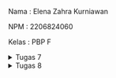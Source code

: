 Nama    : Elena Zahra Kurniawan

NPM     : 2206824060

Kelas   : PBP F

<details>
<summary>Tugas 7</summary>
<br>
   
**1. Apa perbedaan utama antara stateless dan stateful widget dalam konteks pengembangan aplikasi Flutter?**

Perbedaan utama antara _stateless_ dan _stateful widget_ terletak pada cara mereka mengelola dan merespons perubahan data dalam aplikasi. Data dari _stateless widget_ memiliki sifat _immutable_ atau tidak akan pernah berubah. Widget ini di-_build_ hanya dengan konfigurasi yang telah diinisiasi sejak awal. Jenis ini umumnya digunakan untuk menampilkan tampilan yang tidak berubah dan hanya bergantung pada input yang diberikan saat dibuat. Oleh karena sifatnya yang tidak perlu merespons perubahan data, maka _stateless widget_ menjadi lebih efisien dalam hal kinerjanya dibandingkan dengan _stateful widget_.

Berbeda dengan _stateless widget_, _stateful widget_ memiliki sifat _mutable_ sehingga datanya dapat berubah secara dinamis selama siklus hidup widget. _Stateful widget_ digunakan ketika kita perlu untuk mengelola dan merespons perubahan data. Jenis ini memiliki dua bagian utama, di antaranya ada widget itu sendiri dan objek state terkait. State akan mengelola status dan memungkinkan adanya perubahan status selama widget masih ada. Saat statusnya berubah, _stateful widget_+ akan membangun ulang tampilannya untuk mencerminkan perubahan tersebut.

**2. Sebutkan seluruh widget yang kamu gunakan untuk menyelesaikan tugas ini dan jelaskan fungsinya masing-masing.**

`MyApp`: sebagai widget utama yang mewakili aplikasi Geprek Lensu. Widget ini digunakan untuk mengatur tema dan berisi halaman utama yang ditampilkan saat aplikasi dimulai.

`MaterialApp`: Widget ini digunakan untuk mengatur berbagai atribut dan konfigurasi aplikasi, seperti judul dan tema. Widget ini juga digunakan untuk mengatur tema aplikasi dan menghubungkan ke halaman utama (`MyHomePage`).

`MyHomePage`: Widget ini merupakan widget yang mewakili halaman utama aplikasi Geprek Lensu. Widget ini memuat AppBar dan daftar item toko.

`Scaffold`: Widget ini merupakan widget yang menyediakan kerangka kerja untuk halaman dengan AppBar, body, dan lainnya. Widget ini mengatur AppBar dan tampilan utama aplikasi.

`AppBar`: Widget ini merupakan widget yang menampilkan bilah atas pada halaman. Widget ini berisi judul aplikasi dan mengatur latar belakangnya.

`Text`: Widget ini digunakan untuk menampilkan teks di dalam AppBar.

`SingleChildScrollView`: Widget ini merupakan widget yang memungkinkan kontennya discroll jika melebihi layar. Widget ini membungkus konten utama aplikasi.

`Padding`: Widget ini digunakan untuk memberikan jarak antara konten anak-anaknya.

`Column`: Widget ini merupakan widget yang menyusun anak-anaknya secara vertikal.

`GridView.count`: Widget ini merupakan widget yang digunakan untuk menampilkan daftar item dalam bentuk grid. Widget ini memiliki sejumlah konfigurasi, seperti jumlah kolom dan item.

`ShopCard`: Widget ini merupakan widget kustom yang digunakan untuk menampilkan setiap item toko dalam bentuk kartu. Widget ini menerima objek `ShopItem` sebagai argumen.

`Material`: Widget ini merupakan widget dasar yang digunakan untuk mengatur warna latar belakang kartu.

`InkWell`: Widget ini merupakan widget yang digunakan untuk memberikan respons saat ditekan ke area anak-anaknya. Widget ini digunakan untuk membuat item toko dapat diklik.

`Icon`: Widget ini digunakan untuk menampilkan ikon yang sesuai dengan setiap item toko.

`Text`: Widget ini digunakan untuk menampilkan teks yang sesuai dengan setiap item toko.

`SnackBar`: Widget ini merupakan widget yang digunakan untuk menampilkan pesan singkat di bagian bawah layar saat item toko diklik. Widget ini digunakan dalam metode `onTap` dari `InkWell`.

**3. Jelaskan bagaimana cara kamu mengimplementasikan checklist di atas secara step-by-step (bukan hanya sekadar mengikuti tutorial)**

- [x] Membuat sebuah program Flutter baru dengan tema inventory seperti tugas-tugas sebelumnya.

Sebelum membuat sebuah program flutter baru, saya melakukan instalasi flutter dan visual studio code terlebih dahulu. Saya juga menginstall ekstensi Dart dan Flutter pada visual studio code saya. Setelah itu, saya masuk ke direktori tempat saya ingin membuat program flutter baru. Pada direktori tersebut, saya membuka command prompt dan memasukkan perintah `flutter create geprek_lensu` dan `cd geprek_lensu` untuk membuat sebuah program flutter baru dengan tema inventory. Untuk menjalankan proyek, saya memasukkan perintah `flutter run` dan memasukkan angka 2 pada command prompt yang menandakan bahwa proyek flutter saya akan dijalankan pada Google Chrome. Saya juga memasukkan perintah `flutter config –enable-web` untuk _enable web support_.

- [x] Membuat tiga tombol sederhana dengan ikon dan teks untuk:
   - [x] Melihat daftar item (Lihat Item)
   - [x] Menambah item (Tambah Item)
   - [x] Logout (Logout)

Pada widget `MyHomePage`, terdapat beberapa bagian yang menyusunnya. Pertama, terdapat `Scaffold` sebagai kerangka dasar dari halaman yang berisi App Bar di bagian atas dan konten utama di bawahnya. Selanjutnya, terdapat `body` sebagai konten utama dari halaman. Selain itu, terdapat pula `GridView` yang menampilkan grid sejumlah `ShopCard`. Setiap `ShopCard` menampilkan ikon dan berbagai fitur yang terdapat pada menu aplikasi. Untuk menambahkan tombol `Lihat Item`, saya menambahkan kode `ShopItem("Lihat Item", Icons.checklist),` Nantinya, pengguna dapat melihat daftar item yang tersedia pada toko melalui tombol ini. Hal yang sama berlaku untuk kedua tombol lainnya, yaitu tombol `Tambah Item` dengan kode `ShopItem("Tambah Item", Icons.add_shopping_cart),` dan tombol `Logout` dengan kode `ShopItem("Logout", Icons.logout),`. Nantinya, pengguna juga dapat menambahkan item ke dalam toko dan keluar dari aplikasi. 

- [x] Memunculkan Snackbar dengan tulisan:
   - [x] "Kamu telah menekan tombol Lihat Item" ketika tombol Lihat Item ditekan.
   - [x] "Kamu telah menekan tombol Tambah Item" ketika tombol Tambah Item ditekan.
   - [x] "Kamu telah menekan tombol Logout" ketika tombol Logout ditekan.

Widget `ShopCard` merupakan widget yang digunakan untuk merepresentasikan setiap fitur dalam bentuk kartu. Kartu ini memiliki latar belakang merah yang diatur dengan kode ` color: Colors.red` . Selain itu, pada bagian `InkWell`, saya juga membuat area yang responsif terhadap sentuhan sehingga SnackBar akan ditampilkan saat kartu atau tombol ini ditekan. SnackBar ini akan memberi tahu pengguna bahwa mereka telah menekan tombol yang sesuai.

Berikut ini adalah kode yang digunakan dalam pembuatan SnackBar.
```
ScaffoldMessenger.of(context)
            ..hideCurrentSnackBar()
            ..showSnackBar(SnackBar(
                content: Text("Kamu telah menekan tombol ${item.name}!")));
```

- [x] Melakukan add-commit-push ke GitHub.
Terakhir, saya melakukan add, commit, dan push ke GitHub dengan perintah:
```
git add .
git commit -m "<pesan_commit>"
git push -u origin <branch_utama>
```
</details>

<details>
<summary>Tugas 8</summary>
<br>
   
**1. Jelaskan perbedaan antara `Navigator.push()` dan `Navigator.pushReplacement()`, disertai dengan contoh mengenai penggunaan kedua metode tersebut yang tepat!**
   
`Navigator.push()` dan `Navigator.pushReplacement()` merupakan metode pada Flutter yang digunakan untuk menangani routing/navigasi antar layar dalam aplikasi. Perbedaan utama antara `Navigator.push()` dan `Navigator.pushReplacement()` adalah `Navigator.push()` akan menambahkan layar baru ke tumpukan navigasi, sementara `Navigator.pushReplacement()` menggantikan layar sebelumnya dengan layar baru dalam tumpukan. Berikut ini adalah contoh implementasi kedua metode tersebut.

```
// Contoh Implementasi dari Navigator.push()
...
    if (item.name == "Tambah Produk") {
        Navigator.push(context,
            MaterialPageRoute(builder: (context) => const ShopFormPage()));
    }
...

```

Metode ini akan menambahkan layar baru (atau bisa disebut juga dengan SecondScreen) ke tumpukan navigasi ketika pengguna menekan tombolnya. 


```
// Contoh implementasi dari Navigator.pushReplacement()
...
    onTap: () {
        Navigator.pushReplacement(
        context,
        MaterialPageRoute(
            builder: (context) => MyHomePage(),
        ));
    },
...
```

Metode ini akan menambahkan layar baru (atau bisa disebut sebagai ThirdScreen) ke tumpukan navigasi dan menggantikan layar sebelumnya dalam tumpukan ketika pengguna menekan tombol.

**2. Jelaskan masing-masing layout widget pada Flutter dan konteks penggunaannya masing-masing!**
   
`Container`: widget layout yang dapat mengandung widget lainnya, serta menyediakan sejumlah properti seperti margin, padding, dan dekorasi visual. `Container` digunakan ketika mengelompokkan widget, memberikan padding, atau memberikan dekorasi visual pada interface pengguna.

`Row` dan `Column`: widget layout linier yang mengatur widget secara horizontal yaitu menggunakan `Row`, atau vertikal yaitu menggunakan `Column`. `Row` dan `Column` digunakan ketika kita ingin menyusun widget secara berurutan, misalnya menyusun tombol atau teks secara horizontal atau vertikal.

`ListView` dan `GridView`: widget layout yang menyusun widget secara berurutan atau dalam bentuk grid. `ListView` digunakan ketika kita ingin menampilkan daftar item secara berurutan, sedangkan `GridView` digunakan jika kita ingin menampilkan daftar item dalam bentuk grid.

`Stack`: widget layout yang menumpuk widget di atas yang lainnya. `Stack` akan menempatkan widget di atas widget lain, misalnya ketika kita ingin menampilkan gambar latar belakang dan menempatkan tombol tindakan di bagian atas gambar tersebut.

`Expanded` dan `Flexible`: widget layout yang digunakan untuk mengatur proporsi ruang yang ditempati oleh widget dalam container yang memuatnya. Widget layout ini digunakan ketika kita ingin membagi ruang secara proporsional di antara widget dalam `Row`, `Column`, atau `Flex`.

`Wrap`: widget layout yang memungkinkan widget untuk melompat ke baris atau kolom berikutnya jika ruangnya tidak cukup. `Wrap` digunakan ketika kita ingin menyusun widget dalam baris atau kolom, lalu ruangnya tidak cukup, sehingga widget akan melompat ke baris atau kolom berikutnya.

`SizedBox`: widget layout yang memberikan dimensi tetap pada widget yang ditempatinya. `SizedBox` ini menyediakan ruang kosong dengan dimensi tertentu atau membatasi ukuran widget.

`Card`: widget layout yang memberikan layout dasar untuk menampilkan informasi dalam bentuk kartu. `Card` digunakan ketika kita ingin menampilkan informasi, misalnya gambar dan juga teks, dalam bentuk kartu.

`Align`: widget layout yang menempatkan child widget di dalamnya ke posisi yang telah ditentukan. `Align` akan menempatkan widgetnya di posisi yang spesifik.

**3. Sebutkan apa saja elemen input pada form yang kamu pakai pada tugas kali ini dan jelaskan mengapa kamu menggunakan elemen input tersebut!**
   
Elemen input pertama pada form adalah nama (_name_). Saya menggunakannya untuk mengambil input nama produk dari pengguna dan memberikan _feedback_ atau peringatan jika pengguna berusaha untuk melakukan _submit_ input kosong. Berikut ini adalah kodenya.

```
child: TextFormField(
  decoration: InputDecoration(
    hintText: "Name",
    labelText: "Name",
    border: OutlineInputBorder(
      borderRadius: BorderRadius.circular(5.0),
    ),
  ),
  onChanged: (String? value) {
    setState(() {
      _name = value!;
    });
  },
  validator: (String? value) {
    if (value == null || value.isEmpty) {
      return "Nama tidak boleh kosong!";
    }
    return null;
  },
),

```

Elemen input kedua pada form adalah jumlah (_amount_). Saya menggunakannya untuk mengambil input jumlah produk dari pengguna dan memberikan _feedback_ atau peringatan jika pengguna berusaha untuk melakukan _submit_ input kosong atau tidak berupa angka. Berikut ini adalah kodenya.

```
child: TextFormField(
  decoration: InputDecoration(
    hintText: "Amount",
    labelText: "Amount",
    border: OutlineInputBorder(
      borderRadius: BorderRadius.circular(5.0),
    ),
  ),
  onChanged: (String? value) {
    setState(() {
      _amount = int.parse(value!);
    });
  },
  validator: (String? value) {
    if (value == null || value.isEmpty) {
      return "Jumlah tidak boleh kosong!";
    }
    if (int.tryParse(value) == null) {
      return "Jumlah harus berupa angka!";
    }
    return null;
  },
),

```

Elemen input ketiga pada form adalah deskripsi (_description_). Saya menggunakannya untuk mengambil input deskripsi produk dari pengguna dan memberikan _feedback_ atau peringatan jika pengguna berusaha untuk melakukan _submit_ input kosong. Berikut ini adalah kodenya.

```
child: TextFormField(
   decoration: InputDecoration(
    hintText: "Description",
    labelText: "Description",
    border: OutlineInputBorder(
      borderRadius: BorderRadius.circular(5.0),
    ),
   ),
   onChanged: (String? value) {
    setState(() {
      _description = value!;
    });
   },
   validator: (String? value) {
    if (value == null || value.isEmpty) {
      return "Deskripsi tidak boleh kosong!";
    }
    return null;
   },
   ),

```

**4. Bagaimana penerapan clean architecture pada aplikasi Flutter?**

Clean Architecture merupakan sebuah pendekatan dalam pengembangan perangkat lunak yang bertujuan untuk memisahkan komponen inti aplikasi, mempromosikan prinsip desain yang baik, serta meningkatkan pemeliharaan dan juga pengujiannya. Pada aplikasi Flutter, Clean Architecture diterapkan dengan melibatkan struktur proyek yang terorganisir dengan baik serta pemisahan tanggung jawab antara lapisan-lapisan utamanya. Terdapat beberapa komponen utama dari Clean Architecture, di antaranya Entity, Use Case Interactors (Use Cases), Repository, Framework, Interface Adapters, serta Controllers dan Presenters. Dengan demikian, terdapat pemisahan yang jelas antara logika aplikasi, aturan bisnis, dan juga presentasi dari segi UI. 

Pada Flutter, Entity berarti sebuah representasi dari objek bisnis atau data dalam aplikasi. Entity ini diterapkan pada flutter dengan mengimplementasikannya sebagai class Plain Old Dart Object (PODO) yang independen dari framework Flutter. Selanjutnya, terdapat Use Case Interactors yang mewakili aturan bisnis dan fungsionalitas inti dalam aplikasi. Hal ini dapat diimplementasikan sebagai class Dart yang nantinya akan mengambil data dari repository dan menerapkannya pada aturan bisnis. Kemudian, terdapat Repository yang berperan sebagai abstraksi dari sumber data, misalnya API, local storage, atau API. Repository ini dapat diimplementasikan sebagai class Dart yang berkomunikasi dengan sumber data serta menyediakan API untuk Use Cases. Selanjutnya, terdapat framework yang berarti lapisan penghubung yang menghubungkan aplikasi dengan kerangka kerja atau perangkat keras tertentu. Pada flutter, widget dan komponen UI hanya bertanggung jawab untuk menampilkan data serta menerima input, sehingga tidak mengandung logika bisnis. Berikutnya, terdapat Interface Adapters yang akan melakukan konversi data dari format yang cocok untuk Uses Cases dan Entities ke format yang sesuai untuk Framework dan juga Tools. Interface Adapters dapat diimplementasikan sebagai class yang menghubungkan UI dengan Uses Cases serta melakukan konversi data antara keduanya. Terakhir, yaitu Controllers dan Presenters, merupakan bagian yang akan mengatur, melakukan proses input, serta menangani interaksi yang terjadi antara UI dengan Uses Cases. Ini dapat diimplementasikan sebagai bagian dari StatefulWidget.

5. Jelaskan bagaimana cara kamu mengimplementasikan checklist di atas secara step-by-step (bukan hanya sekadar mengikuti tutorial)

- [x] Membuat minimal satu halaman baru pada aplikasi, yaitu halaman formulir tambah item baru dengan ketentuan sebagai berikut:
   - [x]  Memakai minimal tiga elemen input, yaitu `name`, `amount`, `description`. Tambahkan elemen input sesuai dengan model pada aplikasi tugas Django yang telah kamu buat.

Pada bagian ini, saya membuat sebuah berkas baru bernama `gepreklensu_form.dart` pada direktori lib, lalu saya menambahkan kode awal sebagai struktur dasar dari formulirnya. Selanjutnya, saya akan menggantikan placeholder dengan kode yang sesuai untuk menampilkan formulirnya, misalnya text, background color, drawer yang sudah dibuat (`drawer: const LeftDrawer(),`), serta widget SingleChildScrollView untuk membuat child widget di dalamnya menjadi scrollable. Kemudian, saya menambahkan beberapa elemen input ke dalam formulir, misalnya mendefinisikan variabel `_formKey` sebagai handler untuk state, validasi, dan penyimpanan formulirnya, lalu variabel `_name`, `_amount`, dan `_desription` untuk menyimpan input dari masing-masing fieldnya. Saya juga menambahkan atribut `crossAxisAlignment` untuk mengatur allignment Children dari `Column`. Selanjutnya, saya mengisi formulir dengan elemen-elemen input dengan menggunakan widget `TextFormField` untuk membuat input field dengan dekorasi khusus, misalnya placeholder dan juga label. Setiap input field akan memiliki callback `onChanged` untuk melakukan update nilai variabel setiap kali terjadi perubahan pada field tersebut.

   - [x]  Memiliki sebuah tombol `Save`.

Pada bagian ini, saya menambahkan tombol `Save` pada bagian terakhir dari formulir menggunakan `ElevatedButton` sehingga tombol dapat ditampilkan dengan menarik. Tombol ini saya buat dengan menggunakan warna merah sebagai warna latar dan warna putih sebagai warna tulisan, serta dibungkus ke dalam widget `Padding` dan `Align`

   - [x] Setiap elemen input di formulir juga harus divalidasi dengan ketentuan sebagai berikut:
      - [x] Setiap elemen input tidak boleh kosong.
      - [x] Setiap elemen input harus berisi data dengan tipe data atribut modelnya.

Untuk melakukan validasi, saya menggunakan callback `Validator` untuk memastikan bahwa input tidak kosong dan sesuai dengan tipe datanya. Saya menggunakan `validator: (String? value)` sebagai fungsi yang akan menerima nilai dari input field sebagai parameter dan mengembalikan pesan kesalahan jika validasinya gagal. Lalu akan diperiksa apakah `value` adalah null dengan potongan kode `if (value == null || value.isEmpty) { return "Harga tidak boleh kosong!"; }` atau `value` adalah tipe data lain yang tidak sesuai dengan yang diminta dengan potongan kode `if (int.tryParse(value) == null) { return "Harga harus berupa angka!"; `. Jika pemeriksaan berhasil, maka fungsi akan mengembalikan nilai `null` yang berarti input telah lolos validasi.

- [x] Mengarahkan pengguna ke halaman form tambah item baru ketika menekan tombol Tambah Item pada halaman utama.

Pada bagian ini, saya akan melakukan penambahan fitur navigasi pada tombol yang telah dibuat sebelumnya. Pertama-tama, pada widget `ShopItem` yang terdapat dalam berkas `menu.dart`, saya menambahkan kode pada atribut `onTap` dan `InkWell`. Sebelumnya, saya telah menampilkan snackbar ketika tombol ditekan. Sekarang, saya menambahkan navigasi ke halaman yang sesuai. Saya menggunakan `Navigator.push()` untuk menginisiasi navigasi ke halaman baru dan menggunakan `MaterialPageRoute()` yang mencakup halaman `ShopFormPage`. Berikut ini adalah kodenya.

```
// Navigate ke route yang sesuai (tergantung jenis tombol)
            if (item.name == "Tambah Produk") {
              Navigator.push(
                context,
                MaterialPageRoute(builder: (context) => ShopFormPage()),
              );
            }

```

- [x] Memunculkan data sesuai isi dari formulir yang diisi dalam sebuah pop-up setelah menekan tombol Save pada halaman formulir tambah item baru.

Pada bagian ini, saya fokus pada penambahan fungsionalitas pada tombol `Save` pada form yang telah dibuat sebelumnya. Pada bagian `onPressed()`, saya menambahkan fungsi untuk memunculkan sebuah dialog menggunakan `showDialog()`, di mana dialog ini akan memberikan feedback kepada pengguna bahwa produk telah berhasil tersimpan dan memunculkan informasi produk yang telah dimasukkan oleh pengguna, seperti nama, jumlah, dan deskripsi. Saya juga telah memastikan bahwa form telah divalidasi dengan potongan kode `if(_formKey.currentState!.validate())`. Terdapat pula potongan kode `_formKey.currentState!.reset()` untuk memastikan bahwa formulir akan dikosongkan setelah pengguna berhasil menyimpan produk dan melihat dialog. Berikut ini adalah kodenya.

```
onPressed: () {
   if (_formKey.currentState!.validate()) {
     showDialog(
       context: context,
       builder: (context) {
         return AlertDialog(
           title: const Text('Produk berhasil tersimpan'),
           content: SingleChildScrollView(
             child: Column(
               crossAxisAlignment:
                   CrossAxisAlignment.start,
               children: [
                 Text('Name: $_name'),
                 Text('Amount: $_amount'),
                 Text('Description: $_description'),
               ],
             ),
           ),
           actions: [
             TextButton(
               child: const Text('OK'),
               onPressed: () {
                 Navigator.pop(context);
               },
             ),
           ],
         );
       },
     );
     _formKey.currentState!.reset();
   }
 },
```

- [x] Membuat sebuah drawer pada aplikasi dengan ketentuan sebagai berikut:
   - [x]  Drawer minimal memiliki dua buah opsi, yaitu Halaman Utama dan Tambah Item.
   - [x]  Ketika memiih opsi Halaman Utama, maka aplikasi akan mengarahkan pengguna ke halaman utama.
   - [x]  Ketika memiih opsi (Tambah Item), maka aplikasi akan mengarahkan pengguna ke halaman form tambah item baru.

Pada bagian ini, saya menambahkan fitur drawer menu yang akan memunculkan menu pada sisi kiri aplikasi dan berisikan beberapa pilihan navigasi ke halaman lainnya. Pertama-tama, saya membuat berkas baru bernama `left_drawer.dart` dan mengimpor halaman-halaman yang ingin ditambahkan ke drawer menu, seperti `import 'package:geprek_lensu/screens/menu.dart';` dan `import 'package:geprek_lensu/screens/gepreklensu_form.dart';`. Selanjutnya, saya melakukan routing untuk halaman `MyHomePage` dengan kode berikut ini. Hal yang sama saya lakukan untuk routing ke halaman `ShopFormPage`.

```
Navigator.pushReplacement(
  context,
  MaterialPageRoute(
    builder: (context) => MyHomePage(),
  ));
```

Setelah menghiasi tampilan drawer header sesuai tampilan yang saya inginkan, saya memasukkan drawer menu yang telah dibuat ke halaman `menu.dart`. Saya menambahkan drawer ke dalam widget `Scaffold` dengan kode `drawer: const LeftDrawer(),`.

- [x] Melakukan add-commit-push ke GitHub.
Terakhir, saya melakukan add, commit, dan push ke GitHub dengan perintah:
```
git add .
git commit -m "<pesan_commit>"
git push -u origin <branch_utama>
```
</details>
